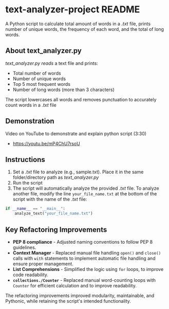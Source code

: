 # text-analyzer-project README
A Python script to calculate total amount of words in a *.txt* file, prints number of unique words, the frequency of each word, and the total of long words.

## About text_analyzer.py
*text_analyzer.py reads* a text file and prints:<br>
- Total number of words<br>
- Number of unique words<br>
- Top 5 most frequent words<br>
- Number of long words (more than 3 characters)<br>

The script lowercases all words and removes punctuation to accurately count words in a *.txt* file<br>

## Demonstration
Video on YouTube to demonstrate and explain python script (3:30)
- https://youtu.be/mP4ChU7rsoU

## Instructions
1. Set a *.txt* file to analyze (e.g., sample.txt). Place it in the same folder/directory path as *text_analyzer.py*<br>
2. Run the script<br>
3. The script will automatically analyze the provided *.txt* file. To analyze another file, modify the line `your_file_name.txt` at the bottom of the script with the name of the *.txt* file:<br>
```python
if __name__ == "__main__":
    analyze_text("your_file_name.txt")
```

## Key Refactoring Improvements

- **PEP 8 compliance** - Adjusted naming conventions to follow PEP 8 guidelines.<br>
- **Context Manager** - Replaced manual file handling `open()` and `close()` calls with `with` statements to implement automatic file handling and ensure proper management.<br>
- **List Comprehensions** - Simplified the logic using `for` loops, to improve code readability.<br>
- **`collections./Counter`** - Replaced manual word-counting loops with `Counter` for efficient calculation and to improve readability.<br>

The refactoring improvements improved modularity, maintainable, and Pythonic, while retaining the script's intended functionality.